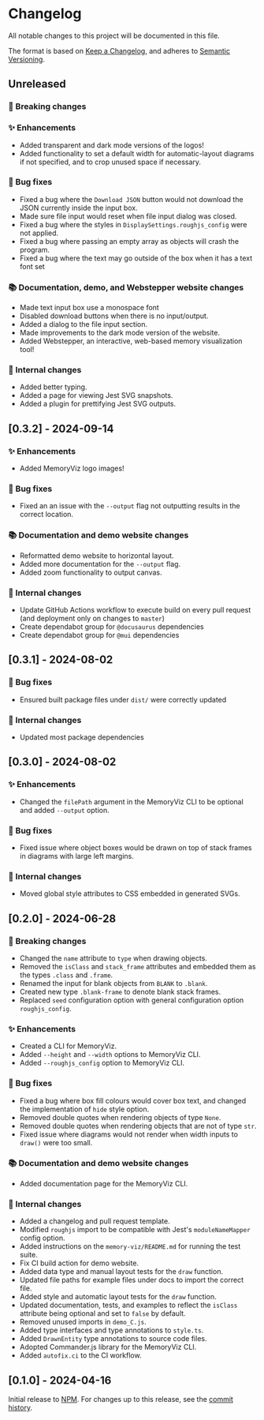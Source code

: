 # Changelog

All notable changes to this project will be documented in this file.

The format is based on [Keep a Changelog](https://keepachangelog.com/en/1.0.0/),
and adheres to [Semantic Versioning](https://semver.org/spec/v2.0.0.html).

## Unreleased

### 🚨 Breaking changes

### ✨ Enhancements

-   Added transparent and dark mode versions of the logos!
-   Added functionality to set a default width for automatic-layout diagrams if not specified,
    and to crop unused space if necessary.

### 🐛 Bug fixes

-   Fixed a bug where the `Download JSON` button would not download the JSON currently inside the input box.
-   Made sure file input would reset when file input dialog was closed.
-   Fixed a bug where the styles in `DisplaySettings.roughjs_config` were not applied.
-   Fixed a bug where passing an empty array as objects will crash the program.
-   Fixed a bug where the text may go outside of the box when it has a text font set

### 📚 Documentation, demo, and Webstepper website changes

-   Made text input box use a monospace font
-   Disabled download buttons when there is no input/output.
-   Added a dialog to the file input section.
-   Made improvements to the dark mode version of the website.
-   Added Webstepper, an interactive, web-based memory visualization tool!

### 🔧 Internal changes

-   Added better typing.
-   Added a page for viewing Jest SVG snapshots.
-   Added a plugin for prettifying Jest SVG outputs.

## [0.3.2] - 2024-09-14

### ✨ Enhancements

-   Added MemoryViz logo images!

### 🐛 Bug fixes

-   Fixed an an issue with the `--output` flag not outputting results in the correct location.

### 📚 Documentation and demo website changes

-   Reformatted demo website to horizontal layout.
-   Added more documentation for the `--output` flag.
-   Added zoom functionality to output canvas.

### 🔧 Internal changes

-   Update GitHub Actions workflow to execute build on every pull request (and deployment only on changes to `master`)
-   Create dependabot group for `@docusaurus` dependencies
-   Create dependabot group for `@mui` dependencies

## [0.3.1] - 2024-08-02

### 🐛 Bug fixes

-   Ensured built package files under `dist/` were correctly updated

### 🔧 Internal changes

-   Updated most package dependencies

## [0.3.0] - 2024-08-02

### ✨ Enhancements

-   Changed the `filePath` argument in the MemoryViz CLI to be optional and added `--output` option.

### 🐛 Bug fixes

-   Fixed issue where object boxes would be drawn on top of stack frames in diagrams with large left margins.

### 🔧 Internal changes

-   Moved global style attributes to CSS embedded in generated SVGs.

## [0.2.0] - 2024-06-28

### 🚨 Breaking changes

-   Changed the `name` attribute to `type` when drawing objects.
-   Removed the `isClass` and `stack_frame` attributes and embedded them as the types `.class` and `.frame`.
-   Renamed the input for blank objects from `BLANK` to `.blank`.
-   Created new type `.blank-frame` to denote blank stack frames.
-   Replaced `seed` configuration option with general configuration option `roughjs_config`.

### ✨ Enhancements

-   Created a CLI for MemoryViz.
-   Added `--height` and `--width` options to MemoryViz CLI.
-   Added `--roughjs_config` option to MemoryViz CLI.

### 🐛 Bug fixes

-   Fixed a bug where box fill colours would cover box text, and changed the implementation of `hide` style option.
-   Removed double quotes when rendering objects of type `None`.
-   Removed double quotes when rendering objects that are not of type `str`.
-   Fixed issue where diagrams would not render when width inputs to `draw()` were too small.

### 📚 Documentation and demo website changes

-   Added documentation page for the MemoryViz CLI.

### 🔧 Internal changes

-   Added a changelog and pull request template.
-   Modified `roughjs` import to be compatible with Jest's `moduleNameMapper` config option.
-   Added instructions on the `memory-viz/README.md` for running the test suite.
-   Fix CI build action for demo website.
-   Added data type and manual layout tests for the `draw` function.
-   Updated file paths for example files under docs to import the correct file.
-   Added style and automatic layout tests for the `draw` function.
-   Updated documentation, tests, and examples to reflect the `isClass` attribute being optional and set to `false` by default.
-   Removed unused imports in `demo_C.js`.
-   Added type interfaces and type annotations to `style.ts`.
-   Added `DrawnEntity` type annotations to source code files.
-   Adopted Commander.js library for the MemoryViz CLI.
-   Added `autofix.ci` to the CI workflow.

## [0.1.0] - 2024-04-16

Initial release to [NPM](https://www.npmjs.com/package/memory-viz).
For changes up to this release, see the [commit history](https://github.com/david-yz-liu/memory-viz/commits/master/).
